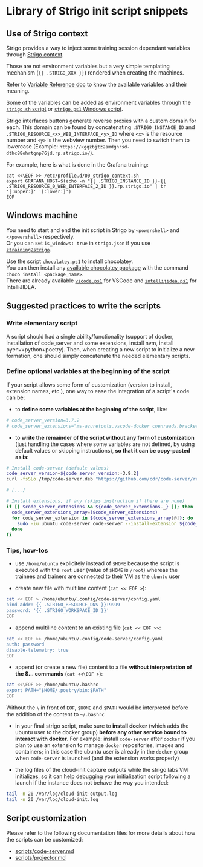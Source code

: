 # Library of Strigo init script snippets

## Use of Strigo context

Strigo provides a way to inject some training session dependant variables through [Strigo context](http://help.strigo.io/en/articles/4242341-injecting-strigo-context-to-your-labs).

Those are not environment variables but a very simple templating mechanism (`{{ .STRIGO_XXX }}`) rendered when creating the machines.

Refer to [Variable Reference doc](http://help.strigo.io/en/articles/4242341-injecting-strigo-context-to-your-labs#variable-reference) to know the available variables and their meaning.

Some of the variables can be added as environment variables through the [`strigo.sh` script](scripts/strigo.sh) or [`strigo.ps1` Windows script](win_scripts/strigo.ps1).

Strigo interfaces buttons generate reverse proxies with a custom domain for each. This domain can be found by concatenating `.STRIGO_INSTANCE_ID` and `.STRIGO_RESOURCE_<x>_WEB_INTERFACE_<y>_ID` where `<x>` is the resource number and `<y>` is the webview number. Then you need to switch them to lowercase (Example: `https://kgqzbjtz2amdgnrsd-dthc88ohrtgnp76jd.rp.strigo.io/`).

For example, here is what is done in the Grafana training:
```shell
cat <<\EOF >> /etc/profile.d/00_strigo_context.sh
export GRAFANA_HOST=$(echo -n "{{ .STRIGO_INSTANCE_ID }}-{{ .STRIGO_RESOURCE_0_WEB_INTERFACE_2_ID }}.rp.strigo.io" | tr '[:upper:]' '[:lower:]')
EOF
```

## Windows machine

You need to start and end the init script in Strigo by `<powershell>` and `</powershell>` respectively. \
Or you can set `is_windows: true` in `strigo.json` if you use [`ztraining2strigo`](https://github.com/Zenika-Training/ztraining2strigo).

Use the script [`chocolatey.ps1`](win_scripts/chocolatey.ps1) to install chocolatey. \
You can then install any [available chocolatey package](https://community.chocolatey.org/packages) with the command `choco install <package_name>`. \
There are already available [`vscode.ps1`](win_scripts/vscode.ps1) for VSCode and [`intellijidea.ps1`](win_scripts/intellijidea.ps1) for IntelliJIDEA.

## Suggested practices to write the scripts

### Write elementary script

A script should had a single ability/functionality (support of docker, installation of code_server and some extensions, install nvm, install pyenv+python+poetry).
Then, when creating a new script to initialize a new formation, one should simply concatenate the needed elementary scripts.

### Define optional variables at the beginning of the script

If your script allows some form of customization (version to install, extension names, etc.), one way to ease the integration of a script's code can be:

* to **define some variables at the beginning of the script**, like:

```sh
# code_server_version=3.7.2
# code_server_extensions="ms-azuretools.vscode-docker coenraads.bracket-pair-colorizer-2"
```

* to **write the remainder of the script without any form of customization** (just handling the cases where some variables are not defined, by using default values or skipping instructions), **so that it can be copy-pasted as is**:

```sh
# Install code-server (default values)
code_server_version=${code_server_version:-3.9.2}
curl -fsSLo /tmp/code-server.deb "https://github.com/cdr/code-server/releases/download/v${code_server_version}/code-server_${code_server_version}_amd64.deb"

# [...]

# Install extensions, if any (skips instruction if there are none)
if [[ $code_server_extensions && ${code_server_extensions-_} ]]; then
  code_server_extensions_array=($code_server_extensions)
  for code_server_extension in ${code_server_extensions_array[@]}; do
    sudo -iu ubuntu code-server code-server --install-extension ${code_server_extension}
  done
fi
```

### Tips, how-tos

* use `/home/ubuntu` explicitely instead of `$HOME` because the script is executed with the `root` user (value of `$HOME` is `/root`) whereas the trainees and trainers are connected to their VM as the `ubuntu` user

* create new file with multiline content (`cat << EOF >`):

```sh
cat << EOF > /home/ubuntu/.config/code-server/config.yaml
bind-addr: {{ .STRIGO_RESOURCE_DNS }}:9999
password: '{{ .STRIGO_WORKSPACE_ID }}'
EOF
```

* append multiline content to an existing file (`cat << EOF >>`:

```sh
cat << EOF >> /home/ubuntu/.config/code-server/config.yaml
auth: password
disable-telemetry: true
EOF
```

* append (or create a new file) content to a file **without interpretation of the $... commands** (`cat <<\EOF >`):

```sh
cat <<\EOF >> /home/ubuntu/.bashrc
export PATH="$HOME/.poetry/bin:$PATH"
EOF
```

Without the `\` in front of `EOF`, `$HOME` and `$PATH` would be interpreted before the addition of the content to `~/.bashrc`

* in your final strigo script, make sure to **install docker** (which adds the ubuntu user to the docker group) **before any other service bound to interact with docker**. For example: install `code-server` after `docker` if you plan to use an extension to manage `docker` repositories, images and containers; in this case the ubuntu user is already in the `docker` group when `code-server` is launched (and the extension works properly)

* the log files of the cloud-init capture outputs while the strigo labs VM initializes, so it can help debugging your initialization script following a launch if the instance does not behave the way you intended:

```sh
tail -n 20 /var/log/cloud-init-output.log
tail -n 20 /var/log/cloud-init.log
```

## Script customization

Please refer to the following documentation files for more details about how the scripts can be customized:

* [scripts/code-server.md](scripts/code-server.md)
* [scripts/projector.md](scripts/projector.md)
